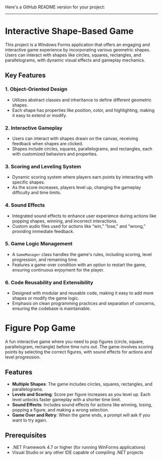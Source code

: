 Here's a GitHub README version for your project:

---

# **Interactive Shape-Based Game**

This project is a Windows Forms application that offers an engaging and interactive game experience by incorporating various geometric shapes. Users can interact with shapes like circles, squares, rectangles, and parallelograms, with dynamic visual effects and gameplay mechanics.

## **Key Features**

### 1. **Object-Oriented Design**  
- Utilizes abstract classes and inheritance to define different geometric shapes.  
- Each shape has properties like position, color, and highlighting, making it easy to extend or modify.

### 2. **Interactive Gameplay**  
- Users can interact with shapes drawn on the canvas, receiving feedback when shapes are clicked.  
- Shapes include circles, squares, parallelograms, and rectangles, each with customized behaviors and properties.

### 3. **Scoring and Leveling System**  
- Dynamic scoring system where players earn points by interacting with specific shapes.  
- As the score increases, players level up, changing the gameplay difficulty and time limits.

### 4. **Sound Effects**  
- Integrated sound effects to enhance user experience during actions like popping shapes, winning, and incorrect interactions.  
- Custom audio files used for actions like “win,” “lose,” and “wrong,” providing immediate feedback.

### 5. **Game Logic Management**  
- A `GameManager` class handles the game's rules, including scoring, level progression, and remaining time.  
- Features a game-over condition with an option to restart the game, ensuring continuous enjoyment for the player.

### 6. **Code Reusability and Extensibility**  
- Designed with modular and reusable code, making it easy to add more shapes or modify the game logic.  
- Emphasis on clean programming practices and separation of concerns, ensuring the codebase is maintainable.




# Figure Pop Game

A fun interactive game where you need to pop figures (circle, square, parallelogram, rectangle) before time runs out. The game involves scoring points by selecting the correct figures, with sound effects for actions and level progression.

## Features
- **Multiple Shapes**: The game includes circles, squares, rectangles, and parallelograms.
- **Levels and Scoring**: Score per figure increases as you level up. Each level unlocks faster gameplay with a shorter time limit.
- **Sound Effects**: Includes sound effects for actions like winning, losing, popping a figure, and making a wrong selection.
- **Game Over and Retry**: When the game ends, a prompt will ask if you want to try again.

## Prerequisites

- .NET Framework 4.7 or higher (for running WinForms applications)
- Visual Studio or any other IDE capable of compiling .NET projects
